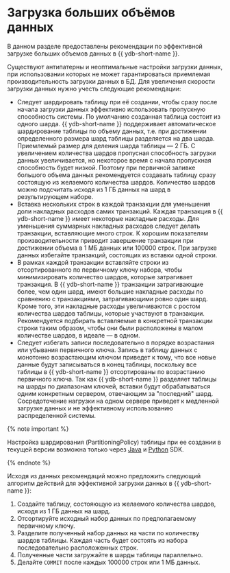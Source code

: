 # Загрузка больших объёмов данных

В данном разделе предоставлены рекомендации по эффективной загрузке больших объемов данных в {{ ydb-short-name }}.


Существуют антипатерны и неоптимальные настройки загрузки данных, при использовании которых не может гарантироваться приемлемая производительность загрузки данных в БД.
Для увеличения скорости загрузки данных нужно учесть следующие рекомендации:

* Следует шардировать таблицу при её создании, чтобы сразу после начала загрузки данных эффективно использовать пропускную способность системы.
  По умолчанию созданная таблица состоит из одного шарда. {{ ydb-short-name }} поддерживает автоматическое шардирование таблицы по объему данных, т.е. при достижении определенного размера шард таблицы разделяется на два шарда.
  Приемлемый размер для деления шарда таблицы — 2 ГБ. С увеличением количества шардов пропусная способность загрузки данных увеличивается, но некоторое время с начала пропускная способность будет низкой.
  Поэтому при первичной заливке большого объема данных рекомендуется создавать таблицу сразу состоящую из желаемого количества шардов. Количество шардов можно подсчитать исходя из 1 ГБ данных на шард в результирующем наборе.
* Вставка нескольких строк в каждой транзакции для уменьшения доли накладных расходов самих транзакций.
  Каждая транзакция в {{ ydb-short-name }} имеет некоторые накладные расходы. Для уменьшения суммарных накладных расходов следует делать транзакции, вставляющие много строк. К хорошим показателям производительности приводит завершение транзакции при достижении объема в 1 МБ данных или 100000 строк.
  При загрузке данных избегайте транзакций, состоящих из вставки одной строки.
* В рамках каждой транзакции вставляйте строки из отсортированного по первичному ключу набора, чтобы минимизировать количество шардов, которые затрагивает транзакция.
  В {{ ydb-short-name }} транзакции затрагивающие более, чем один шард, имеют большие накладные расходы по сравнению с транзакциями, затрагивающими ровно один шард. Кроме того, эти накладные расходы увеличиваются с ростом количества шардов таблицы, которые участвуют в транзакции.
  Рекомендуется подбирать вставляемые в конкретной транзакции строки таким образом, чтобы они были расположены в малом количестве шардов, в идеале — в одном.
* Следует избегать записи последовательно в порядке возрастания или убывания первичного ключа.
  Запись в таблицу данных с монотонно возрастающим ключом приведет к тому, что все новые данные будут записываться в конец таблицы, поскольку все таблицы в {{ ydb-short-name }} отсортированы по возрастанию первичного ключа. Так как {{ ydb-short-name }} разделяет таблицы на шарды по диапазонам ключей, вставки будут обрабатываться одним конкретным сервером, отвечающим за "последний" шард. Сосредоточение нагрузки на одном сервере приведет к медленной загрузке данных и не эффективному использованию распределенной системы.

{% note important %}

Настройка шардирования (PartitioningPolicy) таблицы при ее создании в текущей версии возможна только через [Java](https://github.com/yandex-cloud/ydb-java-sdk) и [Python](https://github.com/yandex-cloud/ydb-python-sdk) SDK.

{% endnote %}

Исходя из данных рекомендаций можно предложить следующий алгоритм действий для эффективной загрузки данных в {{ ydb-short-name }}:

  1. Создайте таблицу, состояющую из желаемого количества шардов, исходя из 1 ГБ данных на шард.
  2. Отсортируйте исходный набор данных по предполагаемому первичному ключу.
  3. Разделите полученный набор данных на части по количеству шардов таблицы. Каждая часть будет состоять из набора последовательно расположенных строк.
  4. Полученные части загружайте в шарды таблицы параллельно.
  5. Делайте ```COMMIT``` после каждых 100000 строк или 1 МБ данных.
